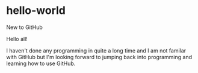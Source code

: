 # hello-world
New to GitHub

Hello all!

I haven't done any programming in quite a long time and I am not familar with GitHub but I'm looking forward to jumping back into
programming and learning how to use GitHub.
